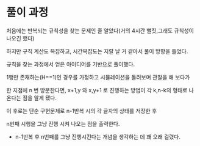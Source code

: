 # 풀이 과정

처음에는 반복되는 규칙성을 찾는 문제인 줄 알았다(거의 4시간 뻘짓,그래도 규칙성이 나오긴 했다)

하지만 규칙 계산도 복잡하고, 시간복잡도는 지랄 날 거 같아서 풀이 방향을 틀었다.

규칙을 찾는 과정에서 얻은 아이디어를 기반으로 풀이했다.

1행만 존재하는(H==1)인 경우를 가정하고 시뮬레이션을 돌려보며 관찰을 해 보다가

한 지점에 n 번 방문한다면, x+1,y 와 x,y+1 로 진행하는 방법이 각 k,n-k의 형태로 나온다는 점을 알게 됐다.

이 후로는 단순 구현문제로 n-1반복 시의 각 글자의 상태를 저장한 후

n번째 시행을 그냥 진행 시켜 나오는 점을 출력한다.

+ n-1반복 후 n번째를 그냥 진행시킨다는 개념을 생각하는 데 꽤 오래 걸렸다.

